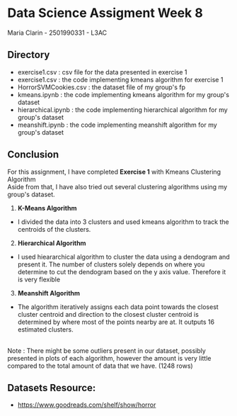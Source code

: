# Data Science Assigment Week 8
Maria Clarin - 2501990331 - L3AC
## Directory
* exercise1.csv : csv file for the data presented in exercise 1
* exercise1.csv : the code implementing kmeans algorithm for exercise 1
* HorrorSVMCookies.csv : the dataset file of my group's fp
* kmeans.ipynb : the code implementing kmeans algorithm for my group's dataset
* hierarchical.ipynb : the code implementing hierarchical algorithm for my group's dataset
* meanshift.ipynb : the code implementing meanshift algorithm for my group's dataset

## Conclusion
For this assignment, I have completed **Exercise 1** with Kmeans Clustering Algorithm </br>
Aside from that, I have also tried out several clustering algorithms using my group's dataset. </br>
1. **K-Means Algorithm** </br>
* I divided the data into 3 clusters and used kmeans algorithm to track the centroids of the clusters. 
2. **Hierarchical Algorithm** </br>
* I used hieararchical algorithm to cluster the data using a dendogram and present it. The number of clusters solely depends on where you determine to cut the dendogram based on the y axis value. Therefore it is very flexible
3. **Meanshift Algorithm** </br>
* The algorithm iteratively assigns each data point towards the closest cluster centroid and direction to the closest cluster centroid is determined by where most of the points nearby are at. It outputs 16 estimated clusters. </br>
</br>
Note : There might be some outliers present in our dataset, possibly presented in plots of each algorithm, however the amount is very little compared to the total amount of data that we have. (1248 rows)

## Datasets Resource:
* https://www.goodreads.com/shelf/show/horror

